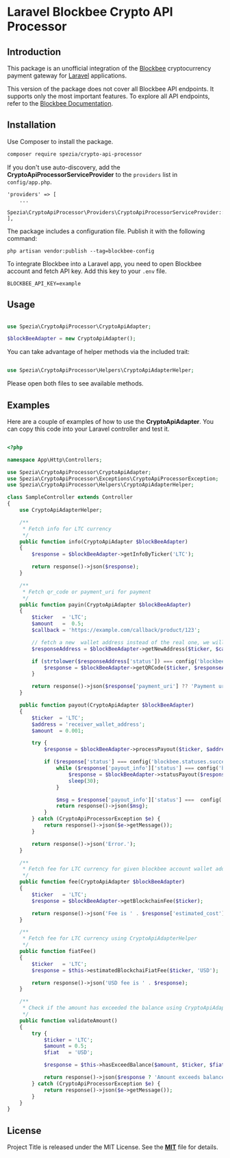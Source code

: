 # Laravel Blockbee Crypto API Processor

## **Introduction**
This package is an unofficial integration of the [Blockbee](https://blockbee.io/) cryptocurrency payment gateway for [Laravel](https://laravel.com/) applications.

This version of the package does not cover all Blockbee API  endpoints. It supports only the most important features. To explore all API endpoints, refer to the [Blockbee Documentation](https://docs.blockbee.io/).


## Installation

Use Composer to install the package.

```bash
composer require spezia/crypto-api-processor
```

If you don't use auto-discovery, add the **CryptoApiProcessorServiceProvider** to the `providers` list in `config/app.php`.

```
'providers' => [
    ...
    Spezia\CryptoApiProcessor\Providers\CryptoApiProcessorServiceProvider::class,
],
```

The package includes a configuration file. Publish it with the following command:

```
php artisan vendor:publish --tag=blockbee-config
```


To integrate Blockbee into a Laravel app, you need to open Blockbee account and fetch API key. Add this key to your `.env` file.

```
BLOCKBEE_API_KEY=example
```

## Usage

```php

use Spezia\CryptoApiProcessor\CryptoApiAdapter;

$blockBeeAdapter = new CryptoApiAdapter();

```

You can take advantage of helper methods via the included trait:

```php

use Spezia\CryptoApiProcessor\Helpers\CryptoApiAdapterHelper;

```
Please open both files to see available methods.

## Examples

Here are a couple of examples of how to use the **CryptoApiAdapter**. You can copy this code into your Laravel controller and test it.

```php

<?php

namespace App\Http\Controllers;

use Spezia\CryptoApiProcessor\CryptoApiAdapter;
use Spezia\CryptoApiProcessor\Exceptions\CryptoApiProcessorException;
use Spezia\CryptoApiProcessor\Helpers\CryptoApiAdapterHelper;

class SampleController extends Controller
{
    use CryptoApiAdapterHelper;

    /**
     * Fetch info for LTC currency
     */
    public function info(CryptoApiAdapter $blockBeeAdapter)
    {
        $response = $blockBeeAdapter->getInfoByTicker('LTC');

        return response()->json($response);
    }

    /**
     * Fetch qr_code or payment_uri for payment
     */
    public function payin(CryptoApiAdapter $blockBeeAdapter)
    {
        $ticker   = 'LTC';
        $amount   =  0.5;
        $callback = 'https://example.com/callback/product/123';

        // fetch a new  wallet address instead of the real one, we will get a new unique address for every transaction
        $responseAddress = $blockBeeAdapter->getNewAddress($ticker, $callback);

        if (strtolower($responseAddress['status']) === config('blockbee.statuses.success')) {
            $response = $blockBeeAdapter->getQRCode($ticker, $responseAddress['address_in'], $amount);
        }

        return response()->json($response['payment_uri'] ?? 'Payment uri not found.');
    }

    public function payout(CryptoApiAdapter $blockBeeAdapter)
    {
        $ticker  = 'LTC';
        $address = 'receiver_wallet_address';
        $amount  = 0.001;

        try {
            $response = $blockBeeAdapter->processPayout($ticker, $address, $amount);

            if ($response['status'] === config('blockbee.statuses.success')) {
                while ($response['payout_info']['status'] === config('blockbee.statuses.processing')) {
                    $response = $blockBeeAdapter->statusPayout($response['payout_info']['id']);
                    sleep(30);
                }

                $msg = $response['payout_info']['status'] ===  config('blockbee.statuses.done') ? 'Update transaction status to done.' : 'Payment failed.';
                return response()->json($msg);
            }
        } catch (CryptoApiProcessorException $e) {
            return response()->json($e->getMessage());
        }

        return response()->json('Error.');
    }

    /**
     * Fetch fee for LTC currency for given blockbee account wallet address
     */
    public function fee(CryptoApiAdapter $blockBeeAdapter)
    {
        $ticker   = 'LTC';
        $response = $blockBeeAdapter->getBlockchainFee($ticker);

        return response()->json('Fee is ' . $response['estimated_cost'] ?? 'Not found.');
    }

    /**
     * Fetch fee for LTC currency using CryptoApiAdapterHelper
     */
    public function fiatFee()
    {
        $ticker   = 'LTC';
        $response = $this->estimatedBlockchaiFiatFee($ticker, 'USD');

        return response()->json('USD fee is ' . $response);
    }

    /**
     * Check if the amount has exceeded the balance using CryptoApiAdapterHelper
     */
    public function validateAmount()
    {
        try {
            $ticker = 'LTC';
            $amount = 0.5;
            $fiat   = 'USD';

            $response = $this->hasExceedBalance($amount, $ticker, $fiat);

            return response()->json($response ? 'Amount exceeds balance.' : 'Amount is valid.');
        } catch (CryptoApiProcessorException $e) {
            return response()->json($e->getMessage());
        }
    }
}

```


## License

Project Title is released under the MIT License. See the **[MIT](./LICENSE.md)** file for details.
